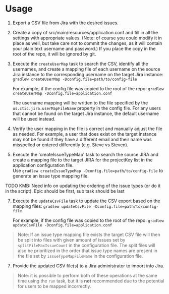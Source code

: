# Usage

1. Export a CSV file from Jira with the desired issues.

2. Create a copy of src/main/resources/application.conf and fill in all the settings with appropriate values.
   (Note: of course you could modify it in place as well, but take care not to commit the changes, as it will contain
   your plain text username and password.) If you place the copy in the root of the repo, it will be ignored by git.

3. Execute the `createUserMap` task to search the CSV, identify all the usernames, and create a mapping file of each
   username on the source Jira instance to the corresponding username on the target Jira instance:
   `gradlew createUserMap -Dconfig.file=path/to/config-file`

   For example, if the config file was copied to the root of the repo:
   `gradlew createUserMap -Dconfig.file=application.conf`

   The username mapping will be written to the file specified by the `us.ctic.jira.userMapFileName` property in the
   config file. For any users that cannot be found on the target Jira instance, the default username will be used
   instead.

4. Verify the user mapping in the file is correct and manually adjust the file as needed. For example, a user that does
   exist on the target instance may not be found if they have a different email and their name was misspelled or entered
   differently (e.g. Steve vs Steven).

5. Execute the 'createIssueTypeMap' task to search the source JIRA and create a mapping file to the target JIRA for 
   the projectKey list in the application configuration file.  
   Use `gradlew createIssueTypeMap -Dconfig.file=path/to/config-file` to generate an issue type mapping file.

TODO KMB: Need info on updating the ordering of the issue types (or do it in the script). Epic should be first, sub task should be last

7. Execute the `updateCsvFile` task to update the CSV export based on the mapping files:
   `gradlew updateCsvFile -Dconfig.file=path/to/config-file`

   For example, if the config file was copied to the root of the repo:
   `gradlew updateCsvFile -Dconfig.file=application.conf`

   
>Note: If an issue type mapping file exists the target CSV file will then be split into files with
given amount of issues set by `splitFileMaxIssueCount` in the configuration file. The split files will also be
prioritized in the order that issue type names are present in the file set by `issueTypeMapFileName` in the 
configuration file.

7. Provide the updated CSV file(s) to a Jira administrator to import into Jira.

>Note: it is possible to perform both of these operations at the same time using the `run` task, but it is **not**
recommended due to the potential for users to be mapped incorrectly.